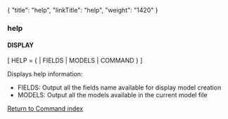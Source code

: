 {
    "title": "help",
    "linkTitle": "help",
    "weight": "1420"
}<span id="help"></span>

### help

#### DISPLAY

\[ HELP = {
| FIELDS | MODELS | COMMAND } \]

Displays help information:

-   FIELDS: Output all the fields name available
    for display model creation
-   MODELS: Output all the models available
    in the current model file

[Return to Command index](../../)
